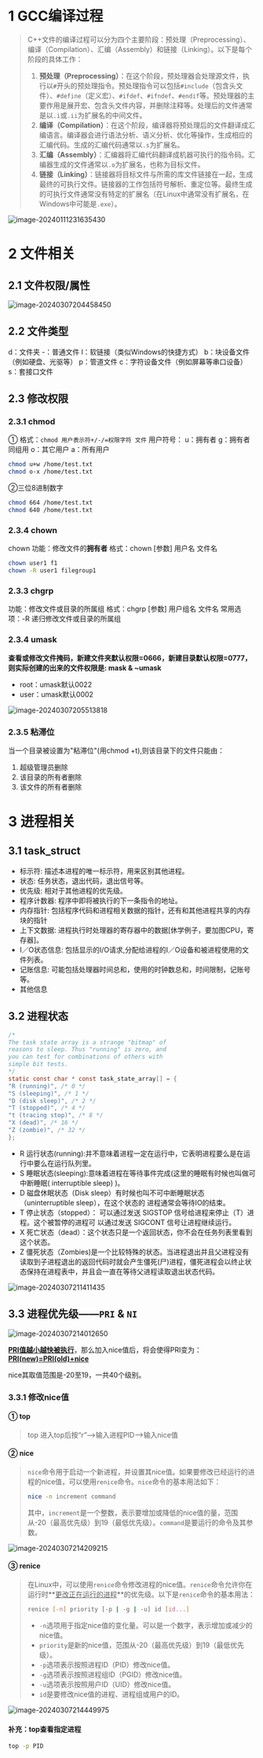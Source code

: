 # 1 GCC编译过程

> C++文件的编译过程可以分为四个主要阶段：预处理（Preprocessing）、编译（Compilation）、汇编（Assembly）和链接（Linking）。以下是每个阶段的具体工作：
>
> 1. **预处理（Preprocessing）**：在这个阶段，预处理器会处理源文件，执行以`#`开头的预处理指令。预处理指令可以包括`#include`（包含头文件）、`#define`（定义宏）、`#ifdef`、`#ifndef`、`#endif`等。预处理器的主要作用是展开宏、包含头文件内容，并删除注释等。处理后的文件通常是以`.i`或`.ii`为扩展名的中间文件。
> 2. **编译（Compilation）**：在这个阶段，编译器将预处理后的文件翻译成汇编语言。编译器会进行语法分析、语义分析、优化等操作，生成相应的汇编代码。生成的汇编代码通常以`.s`为扩展名。
> 3. **汇编（Assembly）**：汇编器将汇编代码翻译成机器可执行的指令码。汇编器生成的文件通常以`.o`为扩展名，也称为目标文件。
> 4. **链接（Linking）**：链接器将目标文件与所需的库文件链接在一起，生成最终的可执行文件。链接器的工作包括符号解析、重定位等。最终生成的可执行文件通常没有特定的扩展名（在Linux中通常没有扩展名，在Windows中可能是`.exe`）。

![image-20240111231635430](https://typora-dusong.oss-cn-chengdu.aliyuncs.com/image-20240111231635430.png)

# 2 文件相关

## 2.1 文件权限/属性

![image-20240307204458450](https://typora-dusong.oss-cn-chengdu.aliyuncs.com/image-20240307204458450.png)

## 2.2 文件类型

d：文件夹
-：普通文件
l：软链接（类似Windows的快捷方式）
b：块设备文件（例如硬盘、光驱等）
p：管道文件
c：字符设备文件（例如屏幕等串口设备）
s：套接口文件

## 2.3 修改权限

### 2.3.1 chmod

① 格式：`chmod 用户表示符+/-/=权限字符 文件`
用户符号：
u：拥有者
g：拥有者同组用
o：其它用户
a：所有用户

```bash
chmod u+w /home/test.txt
chmod o-x /home/test.txt
```

②三位8进制数字

```bash
chmod 664 /home/test.txt
chmod 640 /home/test.txt
```

### 2.3.4 chown

chown
功能：修改文件的**拥有者**
格式：chown [参数] 用户名 文件名

```bash
chown user1 f1
chown -R user1 filegroup1
```

### 2.3.3 chgrp

功能：修改文件或目录的所属组
格式：chgrp [参数] 用户组名 文件名
常用选项：-R 递归修改文件或目录的所属组

### 2.3.4 umask

**查看或修改文件掩码，新建文件夹默认权限=0666，新建目录默认权限=0777，则实际创建的出来的文件权限是: mask & ~umask**

- root：umask默认0022
- user：umask默认0002

![image-20240307205513818](https://typora-dusong.oss-cn-chengdu.aliyuncs.com/image-20240307205513818.png)

### 2.3.5 粘滞位

当一个目录被设置为"粘滞位"(用chmod +t),则该目录下的文件只能由：

1. 超级管理员删除
2. 该目录的所有者删除
3. 该文件的所有者删除



# 3 进程相关

## 3.1 task_struct

- 标示符: 描述本进程的唯一标示符，用来区别其他进程。
- 状态: 任务状态，退出代码，退出信号等。
- 优先级: 相对于其他进程的优先级。
- 程序计数器: 程序中即将被执行的下一条指令的地址。
- 内存指针: 包括程序代码和进程相关数据的指针，还有和其他进程共享的内存块的指针
- 上下文数据: 进程执行时处理器的寄存器中的数据[休学例子，要加图CPU，寄存器]。
- I／O状态信息: 包括显示的I/O请求,分配给进程的I／O设备和被进程使用的文件列表。
- 记账信息: 可能包括处理器时间总和，使用的时钟数总和，时间限制，记账号等。
- 其他信息

## 3.2 进程状态

```c
/*
The task state array is a strange "bitmap" of
reasons to sleep. Thus "running" is zero, and
you can test for combinations of others with
simple bit tests.
*/
static const char * const task_state_array[] = {
"R (running)", /* 0 */
"S (sleeping)", /* 1 */
"D (disk sleep)", /* 2 */
"T (stopped)", /* 4 */
"t (tracing stop)", /* 8 */
"X (dead)", /* 16 */
"Z (zombie)", /* 32 */
};
```

- R  运行状态(running):并不意味着进程一定在运行中，它表明进程要么是在运行中要么在运行队列里。
- S  睡眠状态(sleeping):意味着进程在等待事件完成(这里的睡眠有时候也叫做可中断睡眠( interruptible sleep) )。
- D  磁盘休眠状态（Disk sleep）有时候也叫不可中断睡眠状态（uninterruptible sleep），在这个状态的
  进程通常会等待IO的结束。
- T  停止状态（stopped）： 可以通过发送 SIGSTOP 信号给进程来停止（T）进程。这个被暂停的进程可
  以通过发送 SIGCONT 信号让进程继续运行。
- X  死亡状态（dead）：这个状态只是一个返回状态，你不会在任务列表里看到这个状态。
- Z  僵死状态（Zombies)是一个比较特殊的状态。当进程退出并且父进程没有读取到子进程退出的返回代码时就会产生僵死(尸)进程，僵死进程会以终止状态保持在进程表中，并且会一直在等待父进程读取退出状态代码。

![image-20240307211411435](https://typora-dusong.oss-cn-chengdu.aliyuncs.com/image-20240307211411435.png)



## 3.3 进程优先级——`PRI` & `NI`

![image-20240307214012650](https://typora-dusong.oss-cn-chengdu.aliyuncs.com/image-20240307214012650.png)

**<u>PRI值越小越快被执行</u>**，那么加入nice值后，将会使得PRI变为：**<u>PRI(new)=PRI(old)+nice</u>**

nice其取值范围是-20至19，一共40个级别。

### 3.3.1 修改nice值

#### ① top

> top
> 进入top后按“r”–>输入进程PID–>输入nice值

#### ② nice

> `nice`命令用于启动一个新进程，并设置其nice值。如果要修改已经运行的进程的nice值，可以使用`renice`命令。`nice`命令的基本用法如下：
>
> ```bash
> nice -n increment command
> ```
>
> 其中，`increment`是一个整数，表示要增加或降低的nice值的量，范围从-20（最高优先级）到19（最低优先级）。`command`是要运行的命令及其参数。

![image-20240307214209215](https://typora-dusong.oss-cn-chengdu.aliyuncs.com/image-20240307214209215.png)

#### ③ renice

> 在Linux中，可以使用`renice`命令修改进程的nice值。`renice`命令允许你在运行时**<u>更改正在运行的进程</u>**的优先级。以下是`renice`命令的基本用法：
>
> ```bash
> renice [-n] priority [-p | -g | -u] id [id...]
> ```
>
> - `-n`选项用于指定nice值的变化量。可以是一个数字，表示增加或减少的nice值。
> - `priority`是新的nice值，范围从-20（最高优先级）到19（最低优先级）。
> - `-p`选项表示按照进程ID（PID）修改nice值。
> - `-g`选项表示按照进程组ID（PGID）修改nice值。
> - `-u`选项表示按照用户ID（UID）修改nice值。
> - `id`是要修改nice值的进程、进程组或用户的ID。

![image-20240307214449975](https://typora-dusong.oss-cn-chengdu.aliyuncs.com/image-20240307214449975.png)

#### 补充：top查看指定进程

```bash
top -p PID
```

